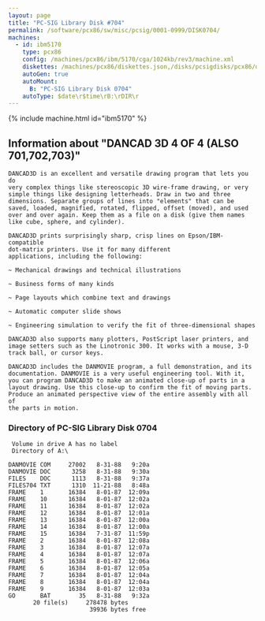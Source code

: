 ```yaml
---
layout: page
title: "PC-SIG Library Disk #704"
permalink: /software/pcx86/sw/misc/pcsig/0001-0999/DISK0704/
machines:
  - id: ibm5170
    type: pcx86
    config: /machines/pcx86/ibm/5170/cga/1024kb/rev3/machine.xml
    diskettes: /machines/pcx86/diskettes.json,/disks/pcsigdisks/pcx86/diskettes.json
    autoGen: true
    autoMount:
      B: "PC-SIG Library Disk 0704"
    autoType: $date\r$time\rB:\rDIR\r
---
```


{% include machine.html id="ibm5170" %}

## Information about "DANCAD 3D 4 OF 4 (ALSO 701,702,703)"

    DANCAD3D is an excellent and versatile drawing program that lets you do
    very complex things like stereoscopic 3D wire-frame drawing, or very
    simple things like designing letterheads. Draw in two and three
    dimensions. Separate groups of lines into "elements" that can be
    saved, loaded, magnified, rotated, flipped, offset (moved), and used
    over and over again. Keep them as a file on a disk (give them names
    like cube, sphere, and cylinder).
    
    DANCAD3D prints surprisingly sharp, crisp lines on Epson/IBM-compatible
    dot-matrix printers. Use it for many different
    applications, including the following:
    
    ~ Mechanical drawings and technical illustrations
    
    ~ Business forms of many kinds
    
    ~ Page layouts which combine text and drawings
    
    ~ Automatic computer slide shows
    
    ~ Engineering simulation to verify the fit of three-dimensional shapes
    
    DANCAD3D also supports many plotters, PostScript laser printers, and
    image setters such as the Linotronic 300. It works with a mouse, 3-D
    track ball, or cursor keys.
    
    DANCAD3D includes the DANMOVIE program, a full demonstration, and its
    documentation. DANMOVIE is a very useful engineering tool. With it,
    you can program DANCAD3D to make an animated close-up of parts in a
    layout drawing. Use this close-up to confirm the fit of moving parts.
    Produce an animated perspective view of the entire assembly with all of
    the parts in motion.

### Directory of PC-SIG Library Disk 0704

     Volume in drive A has no label
     Directory of A:\

    DANMOVIE COM     27002   8-31-88   9:20a
    DANMOVIE DOC      3258   8-31-88   9:30a
    FILES    DOC      1113   8-31-88   9:37a
    FILES704 TXT      1310  11-21-88   8:48a
    FRAME    1       16384   8-01-87  12:09a
    FRAME    10      16384   8-01-87  12:02a
    FRAME    11      16384   8-01-87  12:02a
    FRAME    12      16384   8-01-87  12:01a
    FRAME    13      16384   8-01-87  12:00a
    FRAME    14      16384   8-01-87  12:00a
    FRAME    15      16384   7-31-87  11:59p
    FRAME    2       16384   8-01-87  12:08a
    FRAME    3       16384   8-01-87  12:07a
    FRAME    4       16384   8-01-87  12:07a
    FRAME    5       16384   8-01-87  12:06a
    FRAME    6       16384   8-01-87  12:05a
    FRAME    7       16384   8-01-87  12:04a
    FRAME    8       16384   8-01-87  12:04a
    FRAME    9       16384   8-01-87  12:03a
    GO       BAT        35   8-31-88   9:32a
           20 file(s)     278478 bytes
                           39936 bytes free
